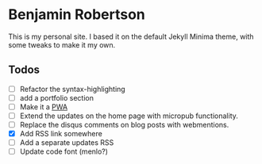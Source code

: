 # Benjamin Robertson

This is my personal site. I based it on the default Jekyll Minima theme, with some tweaks to make it my own.

## Todos
 - [ ] Refactor the syntax-highlighting
 - [ ] add a portfolio section
 - [ ] Make it a [PWA](https://ethanmarcotte.com/wrote/going-offline/)
 - [ ] Extend the updates on the home page with micropub functionality.
 - [ ] Replace the disqus comments on blog posts with webmentions.
 - [x] Add RSS link somewhere
 - [ ] Add a separate updates RSS
 - [ ] Update code font (menlo?)
